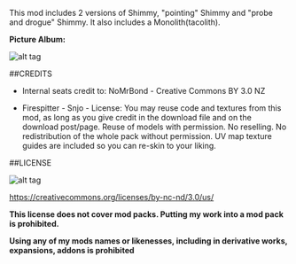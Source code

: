 This mod includes 2 versions of Shimmy, "pointing" Shimmy and "probe and drogue" Shimmy. It also includes a Monolith(tacolith).

**Picture Album:** 

![alt tag]()

##CREDITS

* Internal seats credit to: NoMrBond - Creative Commons BY 3.0 NZ

* Firespitter - Snjo - License: You may reuse code and textures from this mod, as long as you give credit in the download file and on the download post/page. Reuse of models with permission. No reselling. No redistribution of the whole pack without permission. UV map texture guides are included so you can re-skin to your liking.

##LICENSE

![alt tag](https://licensebuttons.net/l/by-nc-nd/3.0/88x31.png)

https://creativecommons.org/licenses/by-nc-nd/3.0/us/


**This license does not cover mod packs. Putting my work into a mod pack is prohibited.**

**Using any of my mods names or likenesses, including in derivative works, expansions, addons is prohibited**
